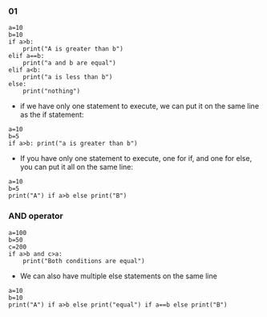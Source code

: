 ### 01
```
a=10
b=10
if a>b:
    print("A is greater than b")
elif a==b:
    print("a and b are equal")
elif a<b:
    print("a is less than b")
else:
    print("nothing")
```

* if we have only one statement to execute, we can put it on the same line as the if statement:
```
a=10
b=5
if a>b: print("a is greater than b")
```

* If you have only one statement to execute, one for if, and one for else, you can put it all on the same line:
```
a=10
b=5
print("A") if a>b else print("B")
```

###  AND operator
```
a=100
b=50
c=200
if a>b and c>a:
    print("Both conditions are equal")
```

* We can also have multiple else statements on the same line
```
a=10
b=10
print("A") if a>b else print("equal") if a==b else print("B")
```
